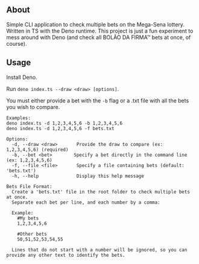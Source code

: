 ## About

Simple CLI application to check multiple bets on the Mega-Sena lottery. Written in TS with the Deno runtime.
This project is just a fun experiment to mess around with Deno (and check all BOLÃO DA FIRMA™ bets at once, of course).

## Usage

Install Deno.

Run `deno index.ts --draw <draw> [options]`.

You must either provide a bet with the `-b` flag or a .txt file with all the bets you wish to compare.

```
Examples:
deno index.ts -d 1,2,3,4,5,6 -b 1,2,3,4,5,6
deno index.ts -d 1,2,3,4,5,6 -f bets.txt

Options:
  -d, --draw <draw>		  Provide the draw to compare (ex: 1,2,3,4,5,6) (required)
  -b, --bet <bet>        Specify a bet directly in the command line (ex: 1,2,3,4,5,6)
  -f, --file <file>       Specify a file containing bets (default: 'bets.txt')
  -h, --help              Display this help message

Bets File Format:
  Create a 'bets.txt' file in the root folder to check multiple bets at once.
  Separate each bet per line, and each number by a comma:

  Example:
    #My bets
    1,2,3,4,5,6

    #Other bets
    50,51,52,53,54,55

  Lines that do not start with a number will be ignored, so you can provide any other text to identify the bets.
```
